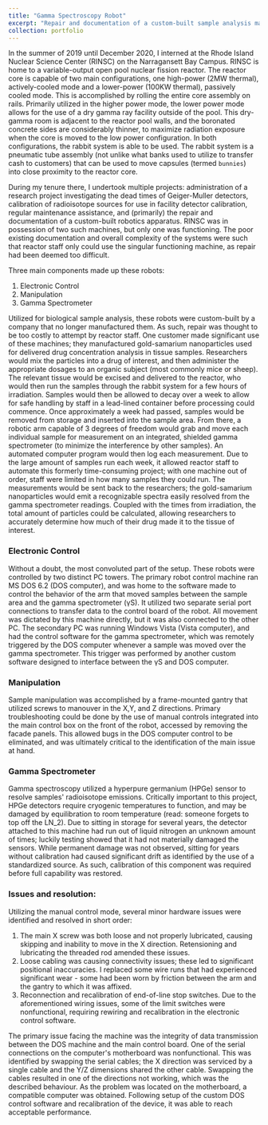 ```yaml
---
title: "Gamma Spectroscopy Robot"
excerpt: "Repair and documentation of a custom-built sample analysis machine for irradiated samples<br/><img src='/images/500x300.png'>"
collection: portfolio
---
```


In the summer of 2019 until December 2020, I interned at the Rhode Island Nuclear Science Center (RINSC) on the Narragansett Bay Campus. RINSC is home to a variable-output open pool nuclear fission reactor. The reactor core is capable of two main configurations, one high-power (2MW thermal), actively-cooled mode and a lower-power (100KW thermal), passively cooled mode. This is accomplished by rolling the entire core assembly on rails. Primarily utilized in the higher power mode, the lower power mode allows for the use of a dry gamma ray facility outside of the pool. This dry-gamma room is adjacent to the reactor pool walls, and the boronated concrete sides are considerably thinner, to maximize radiation exposure when the core is moved to the low power configuration.
In both configurations, the rabbit system is able to be used. The rabbit system is a pneumatic tube assembly (not unlike what banks used to utilize to transfer cash to customers) that can be used to move capsules (termed `bunnies`) into close proximity to the reactor core.

 During my tenure there, I undertook multiple projects: administration of a research project investigating the dead times of Geiger-Muller detectors, calibration of radioisotope sources for use in facility detector calibration, regular maintenance assistance, and (primarily) the repair and documentation of a custom-built robotics apparatus. RINSC was in possession of two such machines, but only one was functioning. The poor existing documentation and overall complexity of the systems were such that reactor staff only could use the singular functioning machine, as repair had been deemed too difficult.

 Three main components made up these robots:

 1. Electronic Control
 2. Manipulation 
 3. Gamma Spectrometer

 Utilized for biological sample analysis, these robots were custom-built by a company that no longer manufactured them. As such, repair was thought to be too costly to attempt by reactor staff. One customer made significant use of these machines; they manufactured gold-samarium nanoparticles used for delivered drug concentration analysis in tissue samples. Researchers would mix the particles into a drug of interest, and then administer the appropriate dosages to an organic subject (most commonly mice or sheep). The relevant tissue would be excised and delivered to the reactor, who would then run the samples through the rabbit system for a few hours of irradiation. Samples would then be allowed to decay over a week to allow for safe handling by staff in a lead-lined container before processing could commence. Once approximately a week had passed, samples would be removed from storage and inserted into the sample area. From there, a robotic arm capable of 3 degrees of freedom would grab and move each individual sample for measurement on an integrated, shielded gamma spectrometer (to minimize the interference by other samples). An automated computer program would then log each measurement. Due to the large amount of samples run each week, it allowed reactor staff to automate this formerly time-consuming project; with one machine out of order, staff were limited in how many samples they could run. The measurements would be sent back to the researchers; the gold-samarium nanoparticles would emit a recognizable spectra easily resolved from the gamma spectrometer readings. Coupled with the times from irradiation, the total amount of particles could be calculated, allowing researchers to accurately determine how much of their drug made it to the tissue of interest.

### Electronic Control
Without a doubt, the most convoluted part of the setup. These robots were controlled by two distinct PC towers. The primary robot control machine ran MS DOS 6.2 (DOS computer), and was home to the software made to control the behavior of the arm that moved samples between the sample area and the gamma spectrometer (γS). It utilized two separate serial port connections to transfer data to the control board of the robot. All movement was dictated by this machine directly, but it was also connected to the other PC. The secondary PC was running Windows Vista (Vista computer), and had the control software for the gamma spectrometer, which was remotely triggered by the DOS computer whenever a sample was moved over the gamma spectrometer. This trigger was performed by another custom software designed to interface between the γS and DOS computer. 


### Manipulation
Sample manipulation was accomplished by a frame-mounted gantry that utilized screws to manouver in the X,Y, and Z directions. Primary troubleshooting could be done by the use of manual controls integrated into the main control box on the front of the robot, accessed by removing the facade panels. This allowed bugs in the DOS computer control to be eliminated, and was ultimately critical to the identification of the main issue at hand.

### Gamma Spectrometer
Gamma spectroscopy utilized a hyperpure germanium (HPGe) sensor to resolve samples' radioisotope emissions. Critically important to this project, HPGe detectors require cryogenic temperatures to function, and may be damaged by equilibration to room temperature (read: someone forgets to top off the LN_2).
Due to sitting in storage for several years, the detector attached to this machine had run out of liquid nitrogen an unknown amount of times; luckily testing showed that it had not materially damaged the sensors. While permanent damage was not observed, sitting for years without calibration had caused significant drift as identified by the use of a standardized source. As such, calibration of this component was required before full capability was restored.


### Issues and resolution:

Utilizing the manual control mode, several minor hardware issues were identified and resolved in short order:

1. The main X screw was both loose and not properly lubricated, causing skipping and inability to move in the X direction. Retensioning and lubricating the threaded rod amended these issues.
2. Loose cabling was causing connectivity issues; these led to significant positional inaccuracies. I replaced some wire runs that had experienced significant wear - some had been worn by friction between the arm and the gantry to which it was affixed.
3. Reconnection and recalibration of end-of-line stop switches. Due to the aforementioned wiring issues, some of the limit switches were nonfunctional, requiring rewiring and recalibration in the electronic control software.

The primary issue facing the machine was the integrity of data transmission between the DOS machine and the main control board. One of the serial connections on the computer's motherboard was nonfunctional. This was identified by swapping the serial cables; the X direction was serviced by a single cable and the Y/Z dimensions shared the other cable. Swapping the cables resulted in one of the directions not working, which was the described behaviour. As the problem was located on the motherboard, a compatible computer was obtained. Following setup of the custom DOS control software and recalibration of the device, it was able to reach acceptable performance. 

